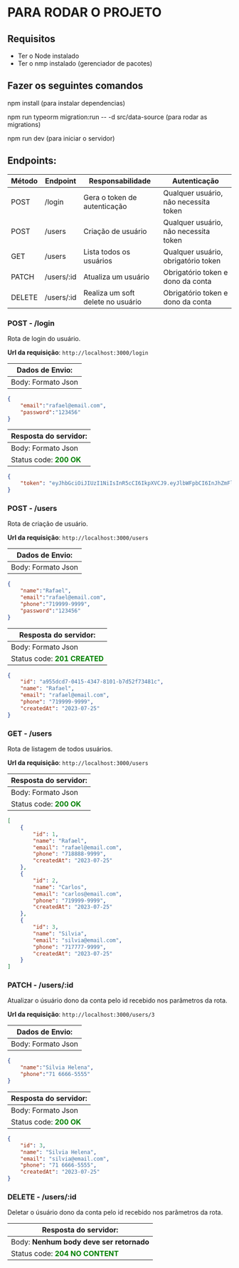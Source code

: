 # PARA RODAR O PROJETO 

## Requisitos ##
- Ter o Node instalado
- Ter o nmp instalado (gerenciador de pacotes)

## Fazer os seguintes comandos ##

npm install (para instalar dependencias)

npm run typeorm migration:run -- -d src/data-source (para rodar as migrations)

npm run dev (para iniciar o servidor)


## Endpoints:

| Método | Endpoint                   | Responsabilidade                                  | Autenticação                           |
| ------ | -------------------------- | ------------------------------------------------- | -------------------------------------- |
| POST   | /login                     | Gera o token de autenticação                      | Qualquer usuário, não necessita token  |
| POST   | /users                     | Criação de usuário                                | Qualquer usuário, não necessita token  |
| GET    | /users                     | Lista todos os usuários                           | Qualquer usuário, obrigatório token    |
| PATCH  | /users/:id                 | Atualiza um usuário                               | Obrigatório token e dono da conta      |
| DELETE | /users/:id                 | Realiza um soft delete no usuário                 | Obrigatório token e dono da conta      |



### **POST - /login**

Rota de login do usuário. 

**Url da requisição**: `http://localhost:3000/login`

| Dados de Envio:    |
| ------------------ |
| Body: Formato Json |

```json
{
	"email":"rafael@email.com",
	"password":"123456"
}
```

| Resposta do servidor:                               |
| --------------------------------------------------- |
| Body: Formato Json                                  |
| Status code: <b style="color:green">200 OK</b> |

```json
{
	"token": "eyJhbGciOiJIUzI1NiIsInR5cCI6IkpXVCJ9.eyJlbWFpbCI6InJhZmFlbEBlbWFpbC5jb20iLCJpYXQiOjE2OTAzMTU1MzIsImV4cCI6MTY5MDkyMDMzMiwic3ViIjoiYTk1NWRjZDctMDQxNS00MzQ3LTgxMDEtYjdkNTJmNzM0ODFjIn0.czMWiRh1AeEyYyv-k-iCTAUlt8uLTbieKHrEtBm8xlA"
}
```

### **POST - /users**

Rota de criação de usuário. 

**Url da requisição**: `http://localhost:3000/users`

| Dados de Envio:    |
| ------------------ |
| Body: Formato Json |

```json
{
	"name":"Rafael",
	"email":"rafael@email.com",
	"phone":"719999-9999",
	"password":"123456"
}
```

| Resposta do servidor:                               |
| --------------------------------------------------- |
| Body: Formato Json                                  |
| Status code: <b style="color:green">201 CREATED</b> |

```json
{
	"id": "a955dcd7-0415-4347-8101-b7d52f73481c",
	"name": "Rafael",
	"email": "rafael@email.com",
	"phone": "719999-9999",
	"createdAt": "2023-07-25"
}
```

### **GET - /users**

Rota de listagem de todos usuários.

**Url da requisição**: `http://localhost:3000/users`

| Resposta do servidor:                          |
| ---------------------------------------------- |
| Body: Formato Json                             |
| Status code: <b style="color:green">200 OK</b> |

```json
[
	{
		"id": 1,
		"name": "Rafael",
		"email": "rafael@email.com",
		"phone": "718888-9999",
		"createdAt": "2023-07-25"
	},
	{
		"id": 2,
		"name": "Carlos",
		"email": "carlos@email.com",
		"phone": "719999-9999",
		"createdAt": "2023-07-25"
	},
	{
		"id": 3,
		"name": "Silvia",
		"email": "silvia@email.com",
		"phone": "717777-9999",
		"createdAt": "2023-07-25"
	}
]
```

### **PATCH - /users/:id**

Atualizar o úsuário dono da conta pelo id recebido nos parâmetros da rota.

**Url da requisição**: `http://localhost:3000/users/3`

| Dados de Envio:    |
| ------------------ |
| Body: Formato Json |

```json
{
	"name":"Silvia Helena",
	"phone":"71 6666-5555"
}
```

| Resposta do servidor:                          |
| ---------------------------------------------- |
| Body: Formato Json                             |
| Status code: <b style="color:green">200 OK</b> |

```json
{
	"id": 3,
	"name": "Silvia Helena",
	"email": "silvia@email.com",
	"phone": "71 6666-5555",
	"createdAt": "2023-07-25"
}
```

### **DELETE - /users/:id**

Deletar o úsuário dono da conta pelo id recebido nos parâmetros da rota.

| Resposta do servidor:                                  |
| ------------------------------------------------------ |
| Body: **Nenhum body deve ser retornado**               |
| Status code: <b style="color:green">204 NO CONTENT</b> |

```json

```

